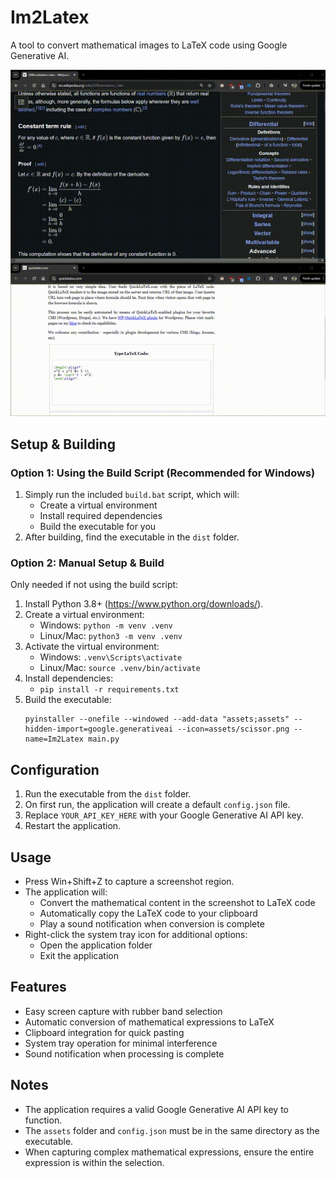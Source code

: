 # Im2Latex

A tool to convert mathematical images to LaTeX code using Google Generative AI.

<img src=".github/demo.gif" width="600">


## Setup & Building

### Option 1: Using the Build Script (Recommended for Windows)
1. Simply run the included `build.bat` script, which will:
   - Create a virtual environment
   - Install required dependencies
   - Build the executable for you
2. After building, find the executable in the `dist` folder.

### Option 2: Manual Setup & Build
Only needed if not using the build script:
1. Install Python 3.8+ (https://www.python.org/downloads/).
2. Create a virtual environment:
   - Windows: `python -m venv .venv`
   - Linux/Mac: `python3 -m venv .venv`
3. Activate the virtual environment:
   - Windows: `.venv\Scripts\activate`
   - Linux/Mac: `source .venv/bin/activate`
4. Install dependencies:
   - `pip install -r requirements.txt`
5. Build the executable:
   ```
   pyinstaller --onefile --windowed --add-data "assets;assets" --hidden-import=google.generativeai --icon=assets/scissor.png --name=Im2Latex main.py
   ```

## Configuration
1. Run the executable from the `dist` folder.
2. On first run, the application will create a default `config.json` file.
3. Replace `YOUR_API_KEY_HERE` with your Google Generative AI API key.
4. Restart the application.

## Usage
- Press Win+Shift+Z to capture a screenshot region.
- The application will:
  - Convert the mathematical content in the screenshot to LaTeX code
  - Automatically copy the LaTeX code to your clipboard
  - Play a sound notification when conversion is complete
- Right-click the system tray icon for additional options:
  - Open the application folder
  - Exit the application

## Features
- Easy screen capture with rubber band selection
- Automatic conversion of mathematical expressions to LaTeX
- Clipboard integration for quick pasting
- System tray operation for minimal interference
- Sound notification when processing is complete

## Notes
- The application requires a valid Google Generative AI API key to function.
- The `assets` folder and `config.json` must be in the same directory as the executable.
- When capturing complex mathematical expressions, ensure the entire expression is within the selection.